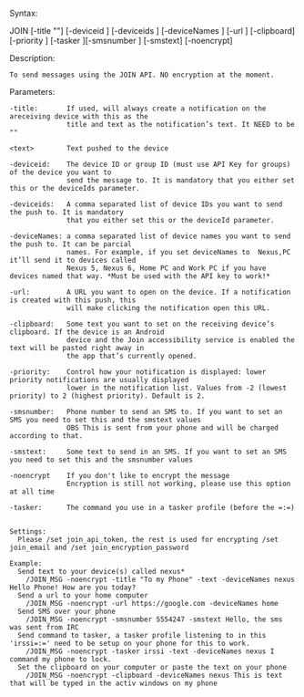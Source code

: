 Syntax:

JOIN [-title "<text>"] [-deviceid <device id>] [-deviceids <device id>] [-deviceNames <text>] [-url <text>] [-clipboard] 
     [-priority <number>] [-tasker <text>][-smsnumber <number>] [-smstext] [-noencrypt] <text>

Description:

    To send messages using the JOIN API. NO encryption at the moment. 

Parameters:

    -title:       If used, will always create a notification on the areceiving device with this as the 
                  title and text as the notification’s text. It NEED to be ""
    
    <text>        Text pushed to the device

    -deviceid:    The device ID or group ID (must use API Key for groups) of the device you want to 
                  send the message to. It is mandatory that you either set this or the deviceIds parameter.

    -deviceids:   A comma separated list of device IDs you want to send the push to. It is mandatory 
                  that you either set this or the deviceId parameter.

    -deviceNames: a comma separated list of device names you want to send the push to. It can be parcial 
                  names. For example, if you set deviceNames to  Nexus,PC it’ll send it to devices called 
                  Nexus 5, Nexus 6, Home PC and Work PC if you have devices named that way. *Must be used with the API key to work!*

    -url:         A URL you want to open on the device. If a notification is created with this push, this 
                  will make clicking the notification open this URL.

    -clipboard:   Some text you want to set on the receiving device’s clipboard. If the device is an Android 
                  device and the Join accessibility service is enabled the text will be pasted right away in 
                  the app that’s currently opened.

    -priority:    Control how your notification is displayed: lower priority notifications are usually displayed 
                  lower in the notification list. Values from -2 (lowest priority) to 2 (highest priority). Default is 2.

    -smsnumber:   Phone number to send an SMS to. If you want to set an SMS you need to set this and the smstext values
                  OBS This is sent from your phone and will be charged according to that.
    
    -smstext:     Some text to send in an SMS. If you want to set an SMS you need to set this and the smsnumber values

    -noencrypt    If you don't like to encrypt the message 
                  Encryption is still not working, please use this option at all time

    -tasker:      The command you use in a tasker profile (before the =:=)
    
    
    Settings:
      Please /set join_api_token, the rest is used for encrypting /set join_email and /set join_encryption_password
                  
    Example:
      Send text to your device(s) called nexus*
        /JOIN_MSG -noencrypt -title "To my Phone" -text -deviceNames nexus Hello Phone! How are you today?
      Send a url to your home computer
        /JOIN_MSG -noencrypt -url https://google.com -deviceNames home
      Send SMS over your phone 
        /JOIN_MSG -noencrypt -smsnumber 5554247 -smstext Hello, the sms was sent from IRC
      Send command to tasker, a tasker profile listening to in this 'irssi=:=' need to be setup on your phone for this to work.
        /JOIN_MSG -noencrypt -tasker irssi -text -deviceNames nexus I command my phone to lock.
      Set the clipboard on your computer or paste the text on your phone
        /JOIN_MSG -noencrypt -clipboard -deviceNames nexus This is text that will be typed in the activ windows on my phone
